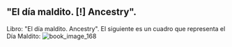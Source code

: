## "El día maldito. [!] Ancestry".
Libro: "El día maldito. Ancestry".
El siguiente es un cuadro que representa el Día Maldito:
![book_image_168](https://media.discordapp.net/attachments/1105643336989159555/1105647769626091560/168.jpg)